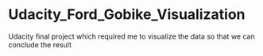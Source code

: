 # Udacity_Ford_Gobike_Visualization
Udacity final project which required me to visualize the data so that we can conclude the result
